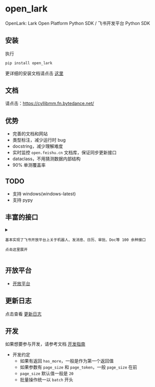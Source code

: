 # open_lark

OpenLark: Lark Open Platform Python SDK  / 飞书开发平台 Python SDK


## 安装

执行

```bash
pip install open_lark
```

更详细的安装文档请点击 [这里](https://cyllibmm.fn.bytedance.net/install.html)


## 文档

请点击：https://cyllibmm.fn.bytedance.net/

## 优势

- 完善的文档和网站
- 类型标注，减少运行时 bug
- docstring，减少理解难度
- 实时监控 `open.feishu.cn` 文档库，保证同步更新接口
- dataclass，不用猜测数据内部结构
- 90% 单测覆盖率


## TODO

- 支持 windows(windows-latest)
- 支持 pypy

## 丰富的接口

<details>
  <summary>

    基本实现了飞书开放平台上关于机器人、发消息、日历、审批、Doc等 100 余种接口

    点击这里展开

  </summary>

</details>

## 开放平台

- [开放平台](https://open.feishu.cn/)


## 更新日志

点击查看 [更新日志](./CHANGELOG.md)


## 开发

如果想要参与开发，请参考文档 [开发指南](./DEVELOPMENT.md)

- 开发约定
  - 如果有返回 `has_more`，一般是作为第一个返回值
  - 如果参数有 `page_size` 和 `page_token`，一般 `page_size` 在前
  - `page_size` 默认值一般是 `20`
  - 批量操作统一以 `batch` 开头
